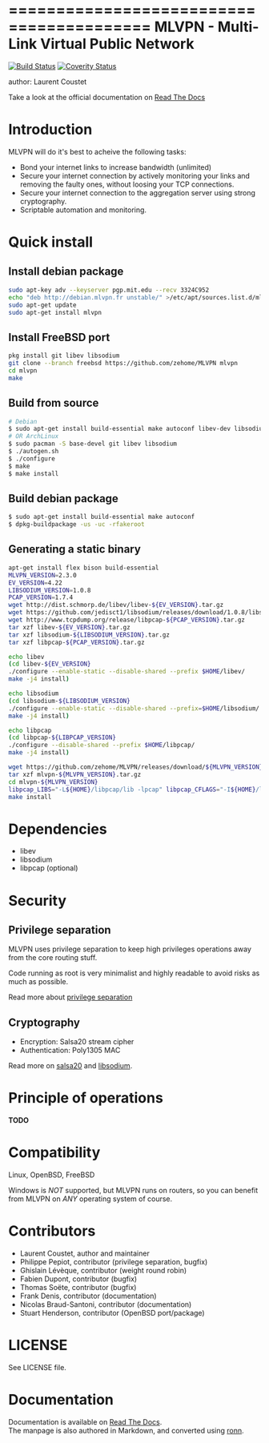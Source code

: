 =========================================
MLVPN - Multi-Link Virtual Public Network
=========================================
[![Build Status](https://travis-ci.org/zehome/MLVPN.svg?branch=ev)](https://travis-ci.org/zehome/MLVPN)
[![Coverity Status](https://scan.coverity.com/projects/4405/badge.svg)](https://scan.coverity.com/projects/4405)

author: Laurent Coustet <ed arobase zehome.com>

Take a look at the official documentation on [Read The Docs](http://mlvpn.readthedocs.org/en/latest/)

Introduction
============
MLVPN will do it's best to acheive the following tasks:

  * Bond your internet links to increase bandwidth (unlimited)
  * Secure your internet connection by actively monitoring
    your links and removing the faulty ones, without loosing
    your TCP connections.
  * Secure your internet connection to the aggregation server using
    strong cryptography.
  * Scriptable automation and monitoring.

Quick install
=============

Install debian package
----------------------
```sh
sudo apt-key adv --keyserver pgp.mit.edu --recv 3324C952
echo "deb http://debian.mlvpn.fr unstable/" >/etc/apt/sources.list.d/mlvpn.list
sudo apt-get update
sudo apt-get install mlvpn
```

Install FreeBSD port
--------------------
```sh
pkg install git libev libsodium
git clone --branch freebsd https://github.com/zehome/MLVPN mlvpn
cd mlvpn
make
```

Build from source
-----------------
```sh
# Debian
$ sudo apt-get install build-essential make autoconf libev-dev libsodium-dev
# OR ArchLinux
$ sudo pacman -S base-devel git libev libsodium
$ ./autogen.sh
$ ./configure
$ make
$ make install
```

Build debian package
--------------------
```sh
$ sudo apt-get install build-essential make autoconf
$ dpkg-buildpackage -us -uc -rfakeroot
```

Generating a static binary
--------------------------
```sh
apt-get install flex bison build-essential
MLVPN_VERSION=2.3.0
EV_VERSION=4.22
LIBSODIUM_VERSION=1.0.8
PCAP_VERSION=1.7.4
wget http://dist.schmorp.de/libev/libev-${EV_VERSION}.tar.gz
wget https://github.com/jedisct1/libsodium/releases/download/1.0.8/libsodium-${LIBSODIUM_VERSION}.tar.gz
wget http://www.tcpdump.org/release/libpcap-${PCAP_VERSION}.tar.gz
tar xzf libev-${EV_VERSION}.tar.gz
tar xzf libsodium-${LIBSODIUM_VERSION}.tar.gz
tar xzf libpcap-${PCAP_VERSION}.tar.gz

echo libev
(cd libev-${EV_VERSION}
./configure --enable-static --disable-shared --prefix $HOME/libev/
make -j4 install)

echo libsodium
(cd libsodium-${LIBSODIUM_VERSION}
./configure --enable-static --disable-shared --prefix=$HOME/libsodium/
make -j4 install)

echo libpcap
(cd libpcap-${LIBPCAP_VERSION}
./configure --disable-shared --prefix $HOME/libpcap/
make -j4 install)

wget https://github.com/zehome/MLVPN/releases/download/${MLVPN_VERSION}/mlvpn-${MLVPN_VERSION}.tar.gz
tar xzf mlvpn-${MLVPN_VERSION}.tar.gz
cd mlvpn-${MLVPN_VERSION}
libpcap_LIBS="-L${HOME}/libpcap/lib -lpcap" libpcap_CFLAGS="-I${HOME}/libpcap/include" libsodium_LIBS="-L${HOME}/libsodium/lib -lsodium" libsodium_CFLAGS=-I${HOME}/libsodium/include libev_LIBS="-L${HOME}/libev/lib -lev" libev_CFLAGS=-I${HOME}/libev/include ./configure --enable-filters LDFLAGS="-Wl,-Bdynamic" --prefix=${HOME}/mlvpn/
make install
```

Dependencies
============
  - libev
  - libsodium
  - libpcap (optional)

Security
========

Privilege separation
--------------------
MLVPN uses privilege separation to keep high privileges operations
away from the core routing stuff.

Code running as root is very minimalist and highly readable to
avoid risks as much as possible.

Read more about [privilege separation](http://en.wikipedia.org/wiki/Privilege_separation)

Cryptography
------------
  * Encryption: Salsa20 stream cipher
  * Authentication: Poly1305 MAC

Read more on [salsa20](http://cr.yp.to/salsa20.html) and [libsodium](http://doc.libsodium.org/).


Principle of operations
=======================
**TODO**

Compatibility
=============
Linux, OpenBSD, FreeBSD

Windows is *NOT* supported, but MLVPN runs on routers, so you can
benefit from MLVPN on *ANY* operating system of course.

Contributors
============
  * Laurent Coustet, author and maintainer
  * Philippe Pepiot, contributor (privilege separation, bugfix)
  * Ghislain Lévèque, contributor (weight round robin)
  * Fabien Dupont, contributor (bugfix)
  * Thomas Soëte, contributor (bugfix)
  * Frank Denis, contributor (documentation)
  * Nicolas Braud-Santoni, contributor (documentation)
  * Stuart Henderson, contributor (OpenBSD port/package)

LICENSE
=======
See LICENSE file.

Documentation
=============
Documentation is available on [Read The Docs](http://mlvpn.readthedocs.org/en/latest/).  
The manpage is also authored in Markdown, and converted using [ronn](http://rtomayko.github.com/ronn/).
